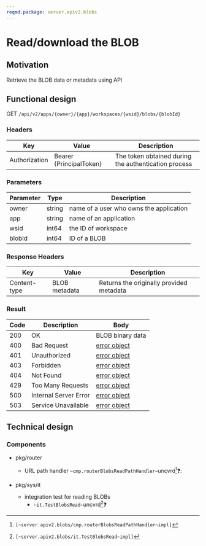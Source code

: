 ```yaml
---
reqmd.package: server.apiv2.blobs
---
```


# Read/download the BLOB 
## Motivation
Retrieve the BLOB data or metadata using API

## Functional design
GET `/api/v2/apps/{owner}/{app}/workspaces/{wsid}/blobs/{blobId}`

### Headers
| Key | Value | Description
| --- | --- | --- |
| Authorization | Bearer {PrincipalToken} | The token obtained during the authentication process |

### Parameters
| Parameter | Type | Description |
| --- | --- | --- |
| owner | string | name of a user who owns the application |
| app | string | name of an application |
| wsid | int64 | the ID of workspace |
| blobId | int64 | ID of a BLOB |

### Response Headers
| Key | Value | Description
| --- | --- | --- |
| Content-type | BLOB metadata| Returns the originally provided metadata |


### Result
| Code | Description | Body |
| --- | --- | --- |
| 200 | OK | BLOB binary data |
| 400 | Bad Request | [error object](errors.md) |
| 401 | Unauthorized | [error object](errors.md) |
| 403 | Forbidden | [error object](errors.md) |
| 404 | Not Found | [error object](errors.md) |
| 429 | Too Many Requests | [error object](errors.md) |
| 500 | Internal Server Error | [error object](errors.md) |
| 503 | Service Unavailable | [error object](errors.md) |

## Technical design
### Components  
- pkg/router
  - URL path handler `~cmp.routerBlobsReadPathHandler~`uncvrd[^1]❓:

- pkg/sys/it
    - integration test for reading BLOBs
        - `~it.TestBlobsRead~`uncvrd[^2]❓

[^1]: `[~server.apiv2.blobs/cmp.routerBlobsReadPathHandler~impl]`
[^2]: `[~server.apiv2.blobs/it.TestBlobsRead~impl]`
